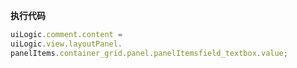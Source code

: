 <p class="panel-title"><b>执行代码</b></p>

```javascript
uiLogic.comment.content = 
uiLogic.view.layoutPanel.
panelItems.container_grid.panel.panelItemsfield_textbox.value;
```
